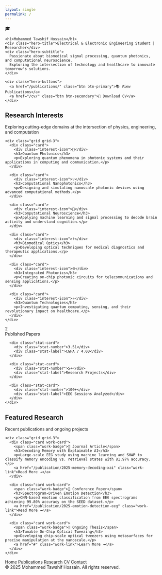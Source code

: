 ```yaml
---
layout: single 
permalink: /
---
```

<!doctype html>
<html lang="en">
<head>
<meta charset="utf-8" />
<meta name="viewport" content="width=device-width,initial-scale=1" />
<title>Mohammed Tawshif Hossain — Portfolio</title>
<style>
  :root{
    --max-width: 1000px;
    --card-radius: 10px;
    --card-bg: rgba(255,255,255,0.03);
    --accent: #667eea;
    --accent-light: #8b9bff;
    --text-primary: #ffffff;
    --text-secondary: rgba(255,255,255,0.75);
    --text-tertiary: rgba(255,255,255,0.55);
    --border-subtle: rgba(255,255,255,0.06);
  }

  *{box-sizing:border-box;margin:0;padding:0}
  
  body{
    font-family: -apple-system, BlinkMacSystemFont, "Segoe UI", system-ui, sans-serif;
    background:#0a0e27;
    color:var(--text-primary);
    line-height:1.6;
    -webkit-font-smoothing:antialiased;
  }

  html { font-size: 15px; }

  /* CONTAINER - consistent padding across all sections */
  .container {
    max-width: var(--max-width);
    margin: 0 auto;
    padding: 0 32px;
  }

  /* HERO SECTION */
  .hero {
    min-height: 85vh;
    display: flex;
    align-items: center;
    background: linear-gradient(135deg, #667eea 0%, #5a67d8 50%, #764ba2 100%);
    position: relative;
    overflow: hidden;
  }

  .hero::before {
    content: '';
    position: absolute;
    top: 0; left: 0; right: 0; bottom: 0;
    background: 
      radial-gradient(circle at 20% 30%, rgba(139, 155, 255, 0.15), transparent 40%),
      radial-gradient(circle at 80% 70%, rgba(118, 75, 162, 0.15), transparent 40%);
    pointer-events: none;
  }

  .hero .container {
    position: relative;
    z-index: 1;
    padding-top: 60px;
    padding-bottom: 60px;
  }

  .profile-wrapper {
    width: 140px;
    height: 140px;
    margin-bottom: 24px;
    border-radius: 50%;
    background: rgba(255,255,255,0.15);
    backdrop-filter: blur(10px);
    display: flex;
    align-items: center;
    justify-content: center;
    box-shadow: 0 8px 32px rgba(0,0,0,0.25);
  }

  .profile-icon {
    font-size: 4rem;
  }

  .hero h1 {
    font-size: 2.5rem;
    font-weight: 700;
    margin-bottom: 8px;
    letter-spacing: -0.02em;
  }

  .hero-title {
    font-size: 1.15rem;
    color: rgba(255,255,255,0.9);
    margin-bottom: 16px;
    font-weight: 500;
  }

  .hero-subtitle {
    font-size: 1rem;
    color: rgba(255,255,255,0.8);
    max-width: 600px;
    margin-bottom: 32px;
    line-height: 1.7;
  }

  .hero-buttons {
    display: flex;
    gap: 12px;
    flex-wrap: wrap;
  }

  .btn {
    padding: 12px 28px;
    border-radius: 8px;
    text-decoration: none;
    font-weight: 600;
    font-size: 0.95rem;
    display: inline-flex;
    align-items: center;
    gap: 8px;
    transition: all 0.2s ease;
  }

  .btn-primary {
    background: white;
    color: #667eea;
  }

  .btn-primary:hover {
    background: #f7f8ff;
    transform: translateY(-2px);
    box-shadow: 0 8px 24px rgba(255,255,255,0.2);
  }

  .btn-secondary {
    background: rgba(255,255,255,0.1);
    color: white;
    backdrop-filter: blur(10px);
    border: 1px solid rgba(255,255,255,0.2);
  }

  .btn-secondary:hover {
    background: rgba(255,255,255,0.15);
    transform: translateY(-2px);
  }

  /* MAIN CONTENT SECTIONS */
  section {
    padding: 80px 0;
  }

  .section-header {
    margin-bottom: 40px;
  }

  .section-title {
    font-size: 1.75rem;
    font-weight: 700;
    margin-bottom: 8px;
    color: var(--text-primary);
  }

  .section-subtitle {
    font-size: 1rem;
    color: var(--text-tertiary);
  }

  /* CARDS */
  .grid {
    display: grid;
    gap: 20px;
  }

  .grid-3 {
    grid-template-columns: repeat(auto-fit, minmax(280px, 1fr));
  }

  .grid-4 {
    grid-template-columns: repeat(auto-fit, minmax(220px, 1fr));
  }

  .card {
    background: var(--card-bg);
    border: 1px solid var(--border-subtle);
    border-radius: var(--card-radius);
    padding: 28px;
    transition: all 0.3s cubic-bezier(0.4, 0, 0.2, 1);
  }

  .card:hover {
    background: rgba(255,255,255,0.05);
    border-color: rgba(102, 126, 234, 0.3);
    transform: translateY(-4px);
  }

  /* Interest Cards */
  .interest-icon {
    width: 48px;
    height: 48px;
    border-radius: 10px;
    background: rgba(102, 126, 234, 0.15);
    display: flex;
    align-items: center;
    justify-content: center;
    font-size: 1.5rem;
    margin-bottom: 16px;
  }

  .card h3 {
    font-size: 1.1rem;
    font-weight: 600;
    margin-bottom: 8px;
    color: var(--text-primary);
  }

  .card p {
    font-size: 0.95rem;
    color: var(--text-tertiary);
    line-height: 1.6;
  }

  /* Stats Section */
  .stats-section {
    background: rgba(102, 126, 234, 0.08);
    border-top: 1px solid var(--border-subtle);
    border-bottom: 1px solid var(--border-subtle);
  }

  .stat-card {
    text-align: center;
    padding: 32px 20px;
  }

  .stat-number {
    font-size: 2.5rem;
    font-weight: 700;
    color: var(--accent-light);
    margin-bottom: 8px;
  }

  .stat-label {
    font-size: 0.9rem;
    color: var(--text-secondary);
  }

  /* Work Cards */
  .work-card {
    display: flex;
    flex-direction: column;
    gap: 16px;
  }

  .work-badge {
    display: inline-flex;
    align-items: center;
    gap: 6px;
    padding: 6px 14px;
    background: rgba(102, 126, 234, 0.15);
    color: var(--accent-light);
    border-radius: 20px;
    font-size: 0.85rem;
    font-weight: 600;
    width: fit-content;
  }

  .work-card h3 {
    font-size: 1.15rem;
    line-height: 1.4;
  }

  .work-link {
    color: var(--accent-light);
    text-decoration: none;
    font-weight: 600;
    font-size: 0.9rem;
    display: inline-flex;
    align-items: center;
    gap: 6px;
    margin-top: 4px;
  }

  .work-link:hover {
    color: var(--accent);
  }

  /* Footer */
  footer {
    padding: 60px 0;
    border-top: 1px solid var(--border-subtle);
  }

  .footer-links {
    display: flex;
    gap: 32px;
    margin-bottom: 24px;
    flex-wrap: wrap;
  }

  .footer-link {
    color: var(--text-secondary);
    text-decoration: none;
    font-size: 0.95rem;
    transition: color 0.2s ease;
  }

  .footer-link:hover {
    color: var(--accent-light);
  }

  .copyright {
    color: var(--text-tertiary);
    font-size: 0.9rem;
  }

  /* Responsive */
  @media (max-width: 768px) {
    html { font-size: 14px; }
    
    .container {
      padding: 0 24px;
    }

    .hero {
      min-height: 70vh;
    }

    .hero h1 {
      font-size: 2rem;
    }

    section {
      padding: 60px 0;
    }

    .section-title {
      font-size: 1.5rem;
    }

    .grid-3, .grid-4 {
      grid-template-columns: 1fr;
    }

    .hero-buttons {
      flex-direction: column;
      width: 100%;
    }

    .btn {
      justify-content: center;
    }
  }
</style>
</head>
<body>

<!-- HERO -->
<section class="hero">
  <div class="container">
    <div class="profile-wrapper">
      <div class="profile-icon">🎓</div>
    </div>
    
    <h1>Mohammed Tawshif Hossain</h1>
    <div class="hero-title">Electrical & Electronic Engineering Student | Researcher</div>
    <div class="hero-subtitle">
      Passionate about biomedical signal processing, quantum photonics, and computational neuroscience. 
      Exploring the intersection of technology and healthcare to innovate tomorrow's solutions.
    </div>
    
    <div class="hero-buttons">
      <a href="/publications/" class="btn btn-primary">📚 View Publications</a>
      <a href="/cv/" class="btn btn-secondary">📄 Download CV</a>
    </div>
  </div>
</section>

<!-- RESEARCH INTERESTS -->
<section>
  <div class="container">
    <div class="section-header">
      <h2 class="section-title">Research Interests</h2>
      <p class="section-subtitle">Exploring cutting-edge domains at the intersection of physics, engineering, and computation</p>
    </div>
    
    <div class="grid grid-3">
      <div class="card">
        <div class="interest-icon">🔬</div>
        <h3>Quantum Photonics</h3>
        <p>Exploring quantum phenomena in photonic systems and their applications in computing and communication.</p>
      </div>
      
      <div class="card">
        <div class="interest-icon">💡</div>
        <h3>Computational Nanophotonics</h3>
        <p>Designing and simulating nanoscale photonic devices using advanced computational methods.</p>
      </div>
      
      <div class="card">
        <div class="interest-icon">🧠</div>
        <h3>Computational Neuroscience</h3>
        <p>Applying machine learning and signal processing to decode brain activity and understand cognition.</p>
      </div>
      
      <div class="card">
        <div class="interest-icon">⚕️</div>
        <h3>Biomedical Optics</h3>
        <p>Developing optical techniques for medical diagnostics and therapeutic applications.</p>
      </div>
      
      <div class="card">
        <div class="interest-icon">🌐</div>
        <h3>Integrated Photonics</h3>
        <p>Creating on-chip photonic circuits for telecommunications and sensing applications.</p>
      </div>
      
      <div class="card">
        <div class="interest-icon">⚛️</div>
        <h3>Quantum Technologies</h3>
        <p>Investigating quantum computing, sensing, and their revolutionary impact on healthcare.</p>
      </div>
    </div>
  </div>
</section>

<!-- STATS -->
<section class="stats-section">
  <div class="container">
    <div class="grid grid-4">
      <div class="stat-card">
        <div class="stat-number">2</div>
        <div class="stat-label">Published Papers</div>
      </div>
      
      <div class="stat-card">
        <div class="stat-number">3.51</div>
        <div class="stat-label">CGPA / 4.00</div>
      </div>
      
      <div class="stat-card">
        <div class="stat-number">5+</div>
        <div class="stat-label">Research Projects</div>
      </div>
      
      <div class="stat-card">
        <div class="stat-number">100+</div>
        <div class="stat-label">EEG Sessions Analyzed</div>
      </div>
    </div>
  </div>
</section>

<!-- FEATURED WORK -->
<section>
  <div class="container">
    <div class="section-header">
      <h2 class="section-title">Featured Research</h2>
      <p class="section-subtitle">Recent publications and ongoing projects</p>
    </div>
    
    <div class="grid grid-3">
      <div class="card work-card">
        <span class="work-badge">📄 Journal Article</span>
        <h3>Decoding Memory with Explainable AI</h3>
        <p>Large-scale EEG study using machine learning and SHAP to classify memory encoding vs. retrieval states with 81.97% accuracy.</p>
        <a href="/publication/2025-memory-decoding-xai" class="work-link">Read More →</a>
      </div>
      
      <div class="card work-card">
        <span class="work-badge">🎤 Conference Paper</span>
        <h3>Spectrogram-Driven Emotion Detection</h3>
        <p>CNN-based emotion classification from EEG spectrograms achieving 99.80% accuracy on the SEED dataset.</p>
        <a href="/publication/2025-emotion-detection-eeg" class="work-link">Read More →</a>
      </div>
      
      <div class="card work-card">
        <span class="work-badge">🔧 Ongoing Thesis</span>
        <h3>Tunable On-Chip Optical Tweezing</h3>
        <p>Developing chip-scale optical tweezers using metasurfaces for precise manipulation at the nanoscale.</p>
        <a href="#" class="work-link">Learn More →</a>
      </div>
    </div>
  </div>
</section>

<!-- FOOTER -->
<footer>
  <div class="container">
    <div class="footer-links">
      <a href="/" class="footer-link">Home</a>
      <a href="/publications/" class="footer-link">Publications</a>
      <a href="/research/" class="footer-link">Research</a>
      <a href="/cv/" class="footer-link">CV</a>
      <a href="/contact/" class="footer-link">Contact</a>
    </div>
    <div class="copyright">© 2025 Mohammed Tawshif Hossain. All rights reserved.</div>
  </div>
</footer>

</body>
</html>

